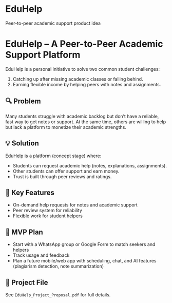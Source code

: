 # EduHelp
Peer-to-peer academic support product idea
# EduHelp – A Peer-to-Peer Academic Support Platform

EduHelp is a personal initiative to solve two common student challenges:
1. Catching up after missing academic classes or falling behind.
2. Earning flexible income by helping peers with notes and assignments.

## 🔍 Problem

Many students struggle with academic backlog but don’t have a reliable, fast way to get notes or support. At the same time, others are willing to help but lack a platform to monetize their academic strengths.

## 💡 Solution

EduHelp is a platform (concept stage) where:
- Students can request academic help (notes, explanations, assignments).
- Other students can offer support and earn money.
- Trust is built through peer reviews and ratings.

## 🧩 Key Features

- On-demand help requests for notes and academic support
- Peer review system for reliability
- Flexible work for student helpers

## 🔬 MVP Plan

- Start with a WhatsApp group or Google Form to match seekers and helpers
- Track usage and feedback
- Plan a future mobile/web app with scheduling, chat, and AI features (plagiarism detection, note summarization)

## 📄 Project File

See `EduHelp_Project_Proposal.pdf` for full details.
